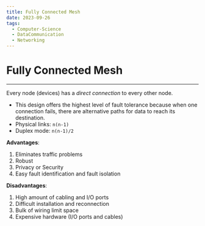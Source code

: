 ```yaml
---
title: Fully Connected Mesh
date: 2023-09-26
tags:
  - Computer-Science
  - DataCommunication
  - Networking
---
```


# Fully Connected Mesh

---

Every node (devices) has a *direct connection* to every other node.

- This design offers the highest level of fault tolerance because when one connection fails, there are alternative paths for data to reach its destination.
- Physical links: `n(n-1)`
- Duplex mode: `n(n-1)/2`

**Advantages**:

1. Eliminates traffic problems
2. Robust
3. Privacy or Security
4. Easy fault identification and fault isolation

**Disadvantages**:

1. High amount of cabling and I/O ports
2. Difficult installation and reconnection
3. Bulk of wiring limit space
4. Expensive hardware (I/O ports and cables)

